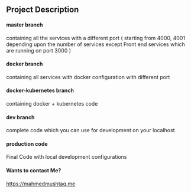 ## Project Description

#### master branch

containing all the services with a different port ( starting from 4000, 4001 depending upon the number of services except Front end services which are running on port 3000 )

#### docker branch

containing all services with docker configuration with different port

#### docker-kubernetes branch

containing docker + kubernetes code

#### dev branch 

complete code which you can use for development on your localhost

#### production code

Final Code with local development configurations


#### Wants to contact Me?
https://mahmedmushtaq.me







